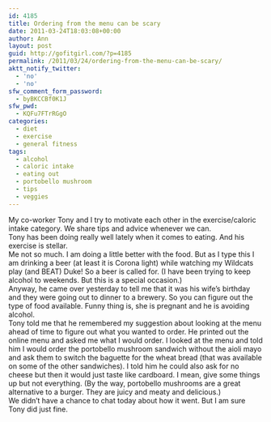 ```yaml
---
id: 4185
title: Ordering from the menu can be scary
date: 2011-03-24T18:03:08+00:00
author: Ann
layout: post
guid: http://gofitgirl.com/?p=4185
permalink: /2011/03/24/ordering-from-the-menu-can-be-scary/
aktt_notify_twitter:
  - 'no'
  - 'no'
sfw_comment_form_password:
  - byBKCCBf0K1J
sfw_pwd:
  - KQFu7FTrRGgO
categories:
  - diet
  - exercise
  - general fitness
tags:
  - alcohol
  - caloric intake
  - eating out
  - portobello mushroom
  - tips
  - veggies
---
```

My co-worker Tony and I try to motivate each other in the exercise/caloric intake category. We share tips and advice whenever we can.  
Tony has been doing really well lately when it comes to eating. And his exercise is stellar.  
Me not so much. I am doing a little better with the food. But as I type this I am drinking a beer (at least it is Corona light) while watching my Wildcats play (and BEAT) Duke! So a beer is called for. (I have been trying to keep alcohol to weekends. But this is a special occasion.)  
Anyway, he came over yesterday to tell me that it was his wife&#8217;s birthday and they were going out to dinner to a brewery. So you can figure out the type of food available. Funny thing is, she is pregnant and he is avoiding alcohol.  
Tony told me that he remembered my suggestion about looking at the menu ahead of time to figure out what you wanted to order. He printed out the online menu and asked me what I would order. I looked at the menu and told him I would order the portobello mushroom sandwich without the aioli mayo and ask them to switch the baguette for the wheat bread (that was available on some of the other sandwiches). I told him he could also ask for no cheese but then it would just taste like cardboard. I mean, give some things up but not everything. (By the way, portobello mushrooms are a great alternative to a burger. They are juicy and meaty and delicious.)  
We didn&#8217;t have a chance to chat today about how it went. But I am sure Tony did just fine.